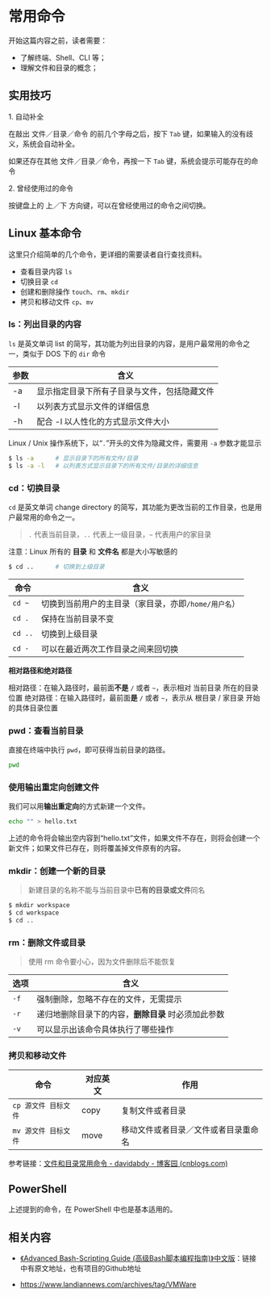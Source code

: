 # 常用命令

开始这篇内容之前，读者需要：

- 了解终端、Shell、CLI 等；
- 理解文件和目录的概念；

## 实用技巧

1\. 自动补全

在敲出 文件／目录／命令 的前几个字母之后，按下 `Tab` 键，如果输入的没有歧义，系统会自动补全。

如果还存在其他 文件／目录／命令，再按一下 `Tab` 键，系统会提示可能存在的命令

2\. 曾经使用过的命令

按键盘上的 上／下 方向键，可以在曾经使用过的命令之间切换。

## Linux 基本命令

这里只介绍简单的几个命令，更详细的需要读者自行查找资料。

- 查看目录内容 `ls`
- 切换目录 `cd`
- 创建和删除操作 `touch`、`rm`、`mkdir`
- 拷贝和移动文件 `cp`、`mv`

### ls：列出目录的内容

`ls` 是英文单词 list 的简写，其功能为列出目录的内容，是用户最常用的命令之一，类似于 DOS 下的 `dir` 命令

| 参数 | 含义                                         |
| ---- | -------------------------------------------- |
| -a   | 显示指定目录下所有子目录与文件，包括隐藏文件 |
| -l   | 以列表方式显示文件的详细信息                 |
| -h   | 配合 -l 以人性化的方式显示文件大小           |

Linux / Unix 操作系统下，以“`.`”开头的文件为隐藏文件，需要用 `-a` 参数才能显示

```bash
$ ls -a      # 显示目录下的所有文件/目录
$ ls -a -l   # 以列表方式显示目录下的所有文件/目录的详细信息
```



### cd：切换目录

`cd` 是英文单词 change directory 的简写，其功能为更改当前的工作目录，也是用户最常用的命令之一。

> `.`  代表当前目录，`..` 代表上一级目录，`~` 代表用户的家目录

注意：Linux 所有的 **目录** 和 **文件名** 都是大小写敏感的

```bash
$ cd ..      # 切换到上级目录
```

| 命令    | 含义                                                 |
| ------- | ---------------------------------------------------- |
| `cd ~`  | 切换到当前用户的主目录（家目录，亦即`/home/用户名`） |
| `cd .`  | 保持在当前目录不变                                   |
| `cd ..` | 切换到上级目录                                       |
| `cd -`  | 可以在最近两次工作目录之间来回切换                   |

**相对路径和绝对路径**

相对路径：在输入路径时，最前面**不是** `/` 或者 `~`，表示相对 当前目录 所在的目录位置
绝对路径：在输入路径时，最前面**是** `/` 或者 `~`，表示从 根目录 / 家目录 开始的具体目录位置

### pwd：查看当前目录

直接在终端中执行 `pwd`，即可获得当前目录的路径。

```bash
pwd
```

### 使用输出重定向创建文件

我们可以用**输出重定向**的方式新建一个文件。

```bash
echo "" > hello.txt 
```

上述的命令将会输出空内容到“hello.txt”文件，如果文件不存在，则将会创建一个新文件；如果文件已存在，则将覆盖掉文件原有的内容。

### mkdir：创建一个新的目录

> 新建目录的名称不能与当前目录中**已有的目录或文件**同名

```bash
$ mkdir workspace
$ cd workspace
$ cd ..
```

### rm：删除文件或目录

> 使用 rm 命令要小心，因为文件删除后不能恢复

| 选项 | 含义                                                  |
| ---- | ----------------------------------------------------- |
| `-f` | 强制删除，忽略不存在的文件，无需提示                  |
| `-r` | 递归地删除目录下的内容，**删除目录** 时必须加此参数 |
| `-v` | 可以显示出该命令具体执行了哪些操作                    |

### 拷贝和移动文件

| 命令                 | 对应英文 | 作用                                 |
| -------------------- | -------- | ------------------------------------ |
| `cp 源文件 目标文件` | copy     | 复制文件或者目录                     |
| `mv 源文件 目标文件` | move     | 移动文件或者目录／文件或者目录重命名 |

参考链接：[文件和目录常用命令 - davidabdy - 博客园 (cnblogs.com)](https://www.cnblogs.com/zkpythonstudy/p/9960512.html)

## PowerShell

上述提到的命令，在 PowerShell 中也是基本适用的。

## 相关内容

- [《Advanced Bash-Scripting Guide (高级Bash脚本编程指南)》中文版](https://doc.yonyoucloud.com/doc/Advanced-Bash-Scripting-Guide-in-Chinese/index.html)：链接中有原文地址，也有项目的Github地址

- https://www.landiannews.com/archives/tag/VMWare

